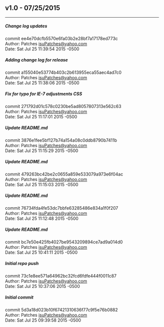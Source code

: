 ## v1.0 - 07/25/2015
<hr/>

##### Change log updates
commit ee4e70dcfb5570e6fa03b2e28bf7a17178ed773c<br/>
Author: Patches <isuPatches@yahoo.com><br/>
Date:   Sat Jul 25 11:39:54 2015 -0500<br/>

##### Adding change log for release
commit a155040e53774b403c2b613955eca55aec4ad7c0<br/>
Author: Patches <isuPatches@yahoo.com><br/>
Date:   Sat Jul 25 11:38:06 2015 -0500<br/>

##### Fix for typo for IE-7 adjustments CSS
commit 271792d01c578c0230be5ad8057807313e562c63<br/>
Author: Patches <isuPatches@yahoo.com><br/>
Date:   Sat Jul 25 11:17:01 2015 -0500<br/>

##### Update README.md
commit 3876e1fee5bf127b74a154a08c0ddb8790b7411b<br/>
Author: Patches <isuPatches@yahoo.com><br/>
Date:   Sat Jul 25 11:15:29 2015 -0500<br/>

##### Update README.md
commit 479263bc42be2c0655a859e533079a973e6f04ac<br/>
Author: Patches <isuPatches@yahoo.com><br/>
Date:   Sat Jul 25 11:15:03 2015 -0500<br/>

##### Update README.md
commit 76734fda4fe53dc7bbfe63285486e834a1f0f207<br/>
Author: Patches <isuPatches@yahoo.com><br/>
Date:   Sat Jul 25 11:12:48 2015 -0500<br/>

##### Update README.md
commit bc7e50e425fb4027be9543209894ce7ad9a014d0<br/>
Author: Patches <isuPatches@yahoo.com><br/>
Date:   Sat Jul 25 10:41:11 2015 -0500<br/>

##### Initial repo push
commit 73c1e8ee571a64962bc32fcd6fdfe444f0011c87<br/>
Author: Patches <isuPatches@yahoo.com><br/>
Date:   Sat Jul 25 10:37:06 2015 -0500<br/>

##### Initial commit
commit 5d3a18d023b10f67421310636f77c9f5e76b0882<br/>
Author: Patches <isuPatches@yahoo.com><br/>
Date:   Sat Jul 25 09:39:58 2015 -0500<br/>
